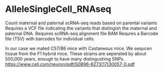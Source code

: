 # AlleleSingleCell_RNAseq
Count maternal and paternal scRNA-seq reads based on parental variants
Requires a VCF file indicating the variants that distingish the maternal and paternal DNA.
Requires scRNA-seq alignment file BAM
Requres a Barcode file (TSV) with barcodes for individual cells.

In our case we mated C57/B6 mice with Castaneous mice. We sequcen tissue from the F1 hybrid mice.
These strains are seperated by about 500,000 years, enough to have many distingushing SNPs.
https://www.cell.com/neuron/pdf/S0896-6273(17)30057-0.pdf
